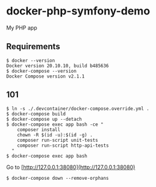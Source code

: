 # docker-php-symfony-demo

My PHP app

## Requirements

```shell
$ docker --version
Docker version 20.10.10, build b485636
$ docker-compose --version
Docker Compose version v2.1.1
```

## 101

```shell
$ ln -s ./.devcontainer/docker-compose.override.yml .
$ docker-compose build
$ docker-compose up --detach
$ docker-compose exec app bash -ce "
    composer install
    chown -R $(id -u):$(id -g) .
    composer run-script unit-tests
    composer run-script http-api-tests
  "
$ docker-compose exec app bash
```

Go to [http://127.0.0.1:38080](http://127.0.0.1:38080)

```shell
$ docker-compose down --remove-orphans
```
